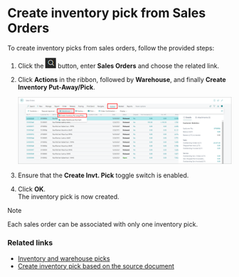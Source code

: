 # Create inventory pick from Sales Orders

To create inventory picks from sales orders, follow the provided steps:

1. Click the ![Lightbulb that opens the Tell Me feature](../../images/Icons/Lightbulb_icon.png "Tell Me what you want to do") button, enter **Sales Orders** and choose the related link. 
2. Click **Actions** in the ribbon, followed by **Warehouse**, and finally **Create Inventory Put-Away/Pick**.         
   
   <img src="../images/create_inv_pick_sales_order.PNG" width="600">

3. Ensure that the **Create Invt. Pick** toggle switch is enabled.
4. Click **OK**.      
   The inventory pick is now created.

> [!Note]
> Each sales order can be associated with only one inventory pick.


### Related links

- [Inventory and warehouse picks](../explanation/inventory_warehouse_pick.md)
- [Create inventory pick based on the source document](create_inventory_pick.md)